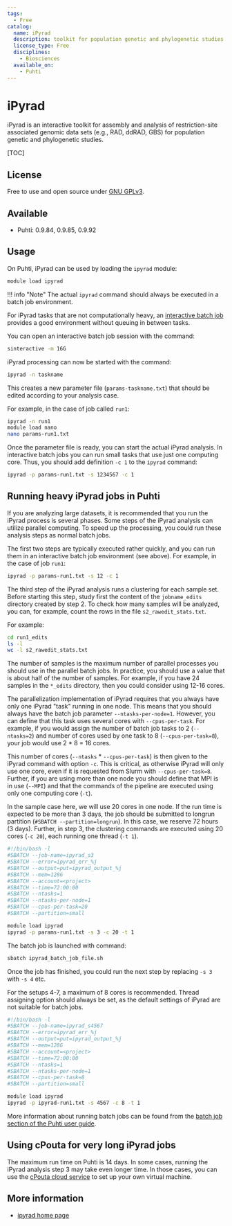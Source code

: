 ```yaml
---
tags:
  - Free
catalog:
  name: iPyrad
  description: toolkit for population genetic and phylogenetic studies of restriction-site associated genomic data sets (e.g., RAD, ddRAD, GBS)
  license_type: Free
  disciplines:
    - Biosciences
  available_on:
    - Puhti
---
```


# iPyrad

iPyrad is an interactive toolkit for assembly and analysis of restriction-site associated genomic data sets (e.g., RAD, ddRAD, GBS) for population genetic and phylogenetic studies.

[TOC]

## License

Free to use and open source under [GNU GPLv3](https://www.gnu.org/licenses/gpl-3.0.html).

## Available

- Puhti: 0.9.84, 0.9.85, 0.9.92

## Usage

On Puhti, iPyrad can be used by loading the `ipyrad` module:

```bash
module load ipyrad
```

!!! info "Note"
    The actual `ipyrad` command should always be executed in a batch job environment.

For iPyrad tasks that are not computationally heavy, an
[interactive batch job](../computing/running/interactive-usage.md) provides 
a good environment without queuing in between tasks.

You can open an interactive batch job session with the command:

```bash
sinteractive -m 16G
```

iPyrad processing can now be started with the command:

```bash
ipyrad -n taskname
```

This creates a new parameter file (`params-taskname.txt`) that should be edited according to your analysis case.

For example, in the case of job called `run1`:

```bash
ipyrad -n run1
module load nano
nano params-run1.txt
```

Once the parameter file is ready, you can start the actual iPyrad analysis. In interactive batch
jobs you can run small tasks that use just one computing core. Thus, you should add
definition `-c 1` to the `ipyrad` command:

```bash
ipyrad -p params-run1.txt -s 1234567 -c 1
```

## Running heavy iPyrad jobs in Puhti

If you are analyzing large datasets, it is recommended that you run the iPyrad process is several phases. Some steps of the iPyrad analysis can utilize parallel computing. To speed up the processing, you could run these analysis steps as normal batch jobs.

The first two steps are typically executed rather quickly, and you can run them in an interactive batch job environment (see above). 
For example, in the case of job `run1`:

```bash
ipyrad -p params-run1.txt -s 12 -c 1
```

The third step of the iPyrad analysis runs a clustering for each sample set. Before starting this step, study first the content of the `jobname_edits` directory created by step 2. To check how many samples will be analyzed, you can, for example, count the rows in the file `s2_rawedit_stats.txt`.

For example:

```bash
cd run1_edits
ls -l
wc -l s2_rawedit_stats.txt
```

The number of samples is the maximum number of parallel processes you should use in the parallel batch jobs. In practice, you should use a value that is about half of the number of samples. For example, if you have 24 samples in the `*_edits` directory, then you could consider using 12-16 cores.

The parallelization implementation of iPyrad requires that you always have only one iPyrad "task" running in one node. This means that you should always have the batch job parameter `--ntasks-per-node=1`. However, you can define that this task uses several cores with `--cpus-per-task`. For example, if you would assign the number of batch job tasks to 2 (`--ntasks=2`) and number of cores used by one task to 8 (`--cpus-per-task=8`), your job would use 2 * 8 = 16 cores. 

This number of cores (`--ntasks` * `--cpus-per-task`) is then given to the iPyrad command with option `-c`. This is critical, as otherwise iPyrad will only use one core, even if it is requested from Slurm with `--cpus-per-task=8`. Further, if you are using more than one node you should define that MPI is in use (`--MPI`) and that the commands of the pipeline are executed using only one computing core (`-t`).

In the sample case here, we will use 20 cores in one node. If the run time is expected to be more than 3 days, the job should be submitted to longrun partition (`#SBATCH --partition=longrun`). In this case, we reserve 72 hours (3 days). Further, in step 3, the clustering commands are executed using 20 cores (`-c 20`), each running one thread (`-t 1`).

```bash
#!/bin/bash -l
#SBATCH --job-name=ipyrad_s3
#SBATCH --error=ipyrad_err_%j
#SBATCH --output=put=ipyrad_output_%j
#SBATCH --mem=128G
#SBATCH --account=<project>
#SBATCH --time=72:00:00
#SBATCH --ntasks=1
#SBATCH --ntasks-per-node=1
#SBATCH --cpus-per-task=20
#SBATCH --partition=small

module load ipyrad
ipyrad -p params-run1.txt -s 3 -c 20 -t 1 
```

The batch job is launched with command:

```bash
sbatch ipyrad_batch_job_file.sh
```

Once the job has finished, you could run the next step by replacing `-s 3` with `-s 4` etc.

For the setups 4-7, a maximum of 8 cores is recommended. Thread assigning option should always be set, as the default settings of iPyrad are not suitable for batch jobs.

```bash
#!/bin/bash -l
#SBATCH --job-name=ipyrad_s4567
#SBATCH --error=ipyrad_err_%j
#SBATCH --output=put=ipyrad_output_%j
#SBATCH --mem=128G
#SBATCH --account=<project>
#SBATCH --time=72:00:00
#SBATCH --ntasks=1
#SBATCH --ntasks-per-node=1
#SBATCH --cpus-per-task=8
#SBATCH --partition=small

module load ipyrad
ipyrad -p ipyrad-run1.txt -s 4567 -c 8 -t 1 
```

More information about running batch jobs can be found from the [batch job section of the Puhti user guide](../computing/running/getting-started.md).

## Using cPouta for very long iPyrad jobs

The maximum run time on Puhti is 14 days. In some cases, running the iPyrad analysis step 3 may take even longer time. In those cases, you can use the
[cPouta cloud service](../cloud/pouta/index.md) to set up your own virtual machine.

## More information

* [ipyrad home page](https://ipyrad.readthedocs.io/)
